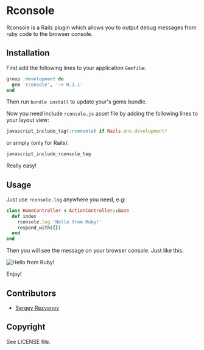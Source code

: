 Rconsole
========

Rconsole is a Rails plugin which allows you to output debug messages from ruby code to the
browser console.

## Installation

First add the following lines to your application `Gemfile`:

``` ruby
group :development do
  gem 'rconsole', '~> 0.1.1'
end
```

Then run `bundle install` to update your's gems bundle.

Now you need include `rconsole.js` asset file by adding the following lines to
your layout view:

``` ruby
javascript_include_tag(:rconsole) if Rails.env.development?
```

or simply (only for Rails):

```ruby
javascript_include_rconsole_tag
```

Really easy!

## Usage

Just use `rconsole.log` anywhere you need, e.g:

``` ruby
class HomeController < ActionController::Base
  def index
    rconsole.log 'Hello from Ruby!'
    respond_with({})
  end
end
```

Then you will see the message on your browser console. Just like this:

![Hello from Ruby!](https://dl.dropboxusercontent.com/u/11845683/hello_from_ruby.png)

Enjoy!

## Contributors

+ [Sergey Rezvanov](http://github.com/rezwyi)

## Copyright

See LICENSE file.
